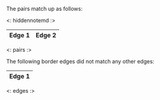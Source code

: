 The pairs match up as follows:

<: hiddennotemd :>

| Edge 1 | Edge 2 |
|:------:|:------:|
<: pairs :>

The following border edges did not match any other edges:

| Edge 1 |
|:------:|
<: edges :>
